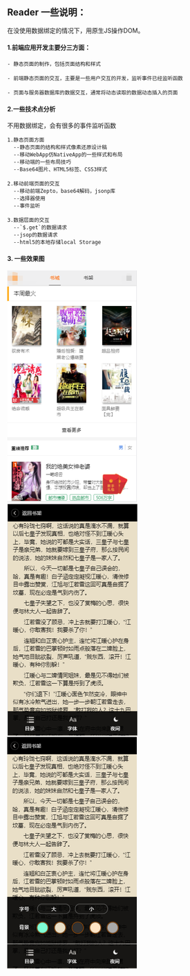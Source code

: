 ## Reader 一些说明：
在没使用数据绑定的情况下，用原生JS操作DOM。

#### 1.前端应用开发主要分三方面：
~~~
- 静态页面的制作，包括页面结构和样式

- 前端静态页面的交互，主要是一些用户交互的开发，监听事件已经监听函数

- 页面与服务器数据库的数据交互，通常将动态读取的数据动态插入的页面

~~~
#### 2.一些技术点分析
不用数据绑定，会有很多的事件监听函数

~~~
1.静态页面方面
  --静态页面的结构和样式像素还原设计稿
  --移动WebApp仿NativeApp的一些样式和布局
  --移动端的一些布局技巧
  --Base64图片、HTML5标签、CSS3样式 
  
2.移动前端页面的交互
  --移动前端Zepto，base64解码，jsonp库
  --选择器使用
  --事件监听
  
3.数据层面的交互
  --`$.get`的数据请求
  --jsop的数据请求
  --html5的本地存储local Storage

~~~

#### 3. 一些效果图
<img src="imgs/logo.png">
<img src="imgs/reader.png">
<img src="imgs/reader2.png">

